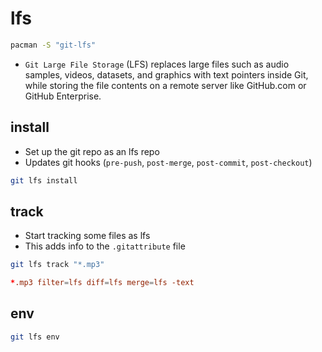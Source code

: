 # lfs

```sh
pacman -S "git-lfs"
```

- `Git Large File Storage` (LFS) replaces large files such as audio samples, videos, datasets, and graphics with text pointers inside Git, while storing the file contents on a remote server like GitHub.com or GitHub Enterprise.

## install

- Set up the git repo as an lfs repo
- Updates git hooks (`pre-push`, `post-merge`, `post-commit`, `post-checkout`)

```sh
git lfs install
```

## track

- Start tracking some files as lfs
- This adds info to the `.gitattribute` file

```sh
git lfs track "*.mp3"
```

```conf
*.mp3 filter=lfs diff=lfs merge=lfs -text
```

## env

```sh
git lfs env
```
